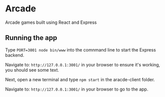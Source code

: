 # Arcade
Arcade games built using React and Express

## Running the app
Type ```PORT=3001 node bin/www``` into the comnmand line to start the Express backend.

Navigate to: ```http://127.0.0.1:3001/``` in your browser to ensure it's working, you should see some text.

Next, open a new terminal and type ```npm start``` in the aracde-client folder.

Navigate to: ```http://127.0.0.1:3001/``` in your browser to go to the app.
